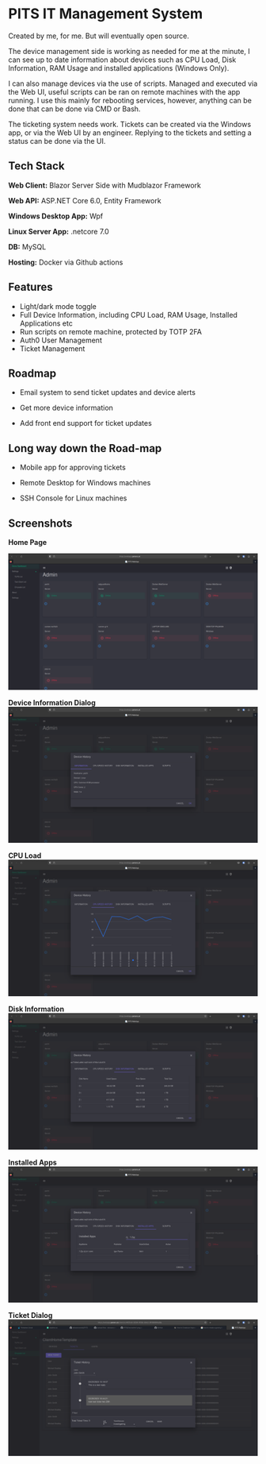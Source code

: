 
# PITS IT Management System

Created by me, for me. But will eventually open source.

The device management side is working as needed for me at the minute, I can see up to date information about devices such as CPU Load, Disk Information, RAM Usage and installed applications (Windows Only).

I can also manage devices via the use of scripts. Managed and executed via the Web UI, useful scripts can be ran on remote machines with the app running. I use this mainly for rebooting services, however, anything can be done that can be done via CMD or Bash.

The ticketing system needs work. Tickets can be created via the Windows app, or via the Web UI by an engineer. Replying to the tickets and setting a status can be done via the UI. 


## Tech Stack



**Web Client:** Blazor Server Side with Mudblazor Framework

**Web API:** ASP.NET Core 6.0, Entity Framework

**Windows Desktop App:** Wpf 

**Linux Server App:** .netcore 7.0

**DB:** MySQL

**Hosting:** Docker via Github actions


## Features

- Light/dark mode toggle
- Full Device Information, including CPU Load, RAM Usage, Installed Applications etc
- Run scripts on remote machine, protected by TOTP 2FA
- Auth0 User Management
- Ticket Management

## Roadmap

- Email system to send ticket updates and device alerts

- Get more device information

- Add front end support for ticket updates

## Long way down the Road-map

- Mobile app for approving tickets

- Remote Desktop for Windows machines

- SSH Console for Linux machines


## Screenshots

**Home Page**

![Home Page for PITS](https://raw.githubusercontent.com/obiwanconobi/PITS/main/MainMenu1.png)

**Device Information Dialog**
![Dialog for Device Management](https://raw.githubusercontent.com/obiwanconobi/PITS/main/DeviceInfo1.png)

**CPU Load**
![Dialog for CPU Load](https://raw.githubusercontent.com/obiwanconobi/PITS/main/CPULoad.png)

**Disk Information**
![Dialog for Disk Information](https://raw.githubusercontent.com/obiwanconobi/PITS/main/DiskInfo1.png)

**Installed Apps**
![Dialog for Installed Apps](https://raw.githubusercontent.com/obiwanconobi/PITS/main/installedAppsSearch.png)

**Ticket Dialog**
![Dialog for replying to Tickets](https://raw.githubusercontent.com/obiwanconobi/PITS/main/TicketDialog.png)
